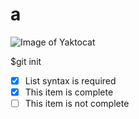 # а
![Image of Yaktocat](https://octodex.github.com/images/yaktocat.png)

$git init
- [x] List syntax is required
- [x] This item is complete
- [ ] This item is not complete
